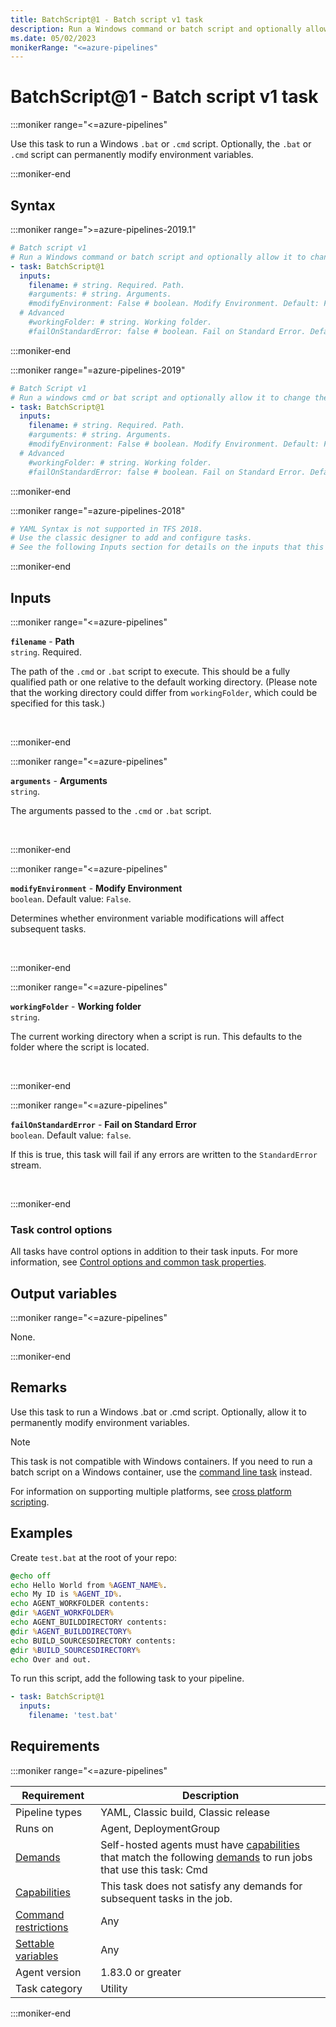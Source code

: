 ```yaml
---
title: BatchScript@1 - Batch script v1 task
description: Run a Windows command or batch script and optionally allow it to change the environment.
ms.date: 05/02/2023
monikerRange: "<=azure-pipelines"
---
```


# BatchScript@1 - Batch script v1 task

<!-- :::description::: -->
:::moniker range="<=azure-pipelines"

<!-- :::editable-content name="description"::: -->
Use this task to run a Windows `.bat` or `.cmd` script. Optionally, the `.bat` or `.cmd` script can permanently modify environment variables.
<!-- :::editable-content-end::: -->

:::moniker-end
<!-- :::description-end::: -->

<!-- :::syntax::: -->
## Syntax

:::moniker range=">=azure-pipelines-2019.1"

```yaml
# Batch script v1
# Run a Windows command or batch script and optionally allow it to change the environment.
- task: BatchScript@1
  inputs:
    filename: # string. Required. Path. 
    #arguments: # string. Arguments. 
    #modifyEnvironment: False # boolean. Modify Environment. Default: False.
  # Advanced
    #workingFolder: # string. Working folder. 
    #failOnStandardError: false # boolean. Fail on Standard Error. Default: false.
```

:::moniker-end

:::moniker range="=azure-pipelines-2019"

```yaml
# Batch Script v1
# Run a windows cmd or bat script and optionally allow it to change the environment.
- task: BatchScript@1
  inputs:
    filename: # string. Required. Path. 
    #arguments: # string. Arguments. 
    #modifyEnvironment: False # boolean. Modify Environment. Default: False.
  # Advanced
    #workingFolder: # string. Working folder. 
    #failOnStandardError: false # boolean. Fail on Standard Error. Default: false.
```

:::moniker-end

:::moniker range="=azure-pipelines-2018"

```yaml
# YAML Syntax is not supported in TFS 2018.
# Use the classic designer to add and configure tasks.
# See the following Inputs section for details on the inputs that this task supports.
```

:::moniker-end
<!-- :::syntax-end::: -->

<!-- :::inputs::: -->
## Inputs

<!-- :::item name="filename"::: -->
:::moniker range="<=azure-pipelines"

**`filename`** - **Path**<br>
`string`. Required.<br>
<!-- :::editable-content name="helpMarkDown"::: -->
The path of the `.cmd` or `.bat` script to execute. This should be a fully qualified path or one relative to the default working directory. (Please note that the working directory could differ from `workingFolder`, which could be specified for this task.)
<!-- :::editable-content-end::: -->
<br>

:::moniker-end
<!-- :::item-end::: -->
<!-- :::item name="arguments"::: -->
:::moniker range="<=azure-pipelines"

**`arguments`** - **Arguments**<br>
`string`.<br>
<!-- :::editable-content name="helpMarkDown"::: -->
The arguments passed to the `.cmd` or `.bat` script.
<!-- :::editable-content-end::: -->
<br>

:::moniker-end
<!-- :::item-end::: -->
<!-- :::item name="modifyEnvironment"::: -->
:::moniker range="<=azure-pipelines"

**`modifyEnvironment`** - **Modify Environment**<br>
`boolean`. Default value: `False`.<br>
<!-- :::editable-content name="helpMarkDown"::: -->
Determines whether environment variable modifications will affect subsequent tasks.
<!-- :::editable-content-end::: -->
<br>

:::moniker-end
<!-- :::item-end::: -->
<!-- :::item name="workingFolder"::: -->
:::moniker range="<=azure-pipelines"

**`workingFolder`** - **Working folder**<br>
`string`.<br>
<!-- :::editable-content name="helpMarkDown"::: -->
The current working directory when a script is run.  This defaults to the folder where the script is located.
<!-- :::editable-content-end::: -->
<br>

:::moniker-end
<!-- :::item-end::: -->
<!-- :::item name="failOnStandardError"::: -->
:::moniker range="<=azure-pipelines"

**`failOnStandardError`** - **Fail on Standard Error**<br>
`boolean`. Default value: `false`.<br>
<!-- :::editable-content name="helpMarkDown"::: -->
If this is true, this task will fail if any errors are written to the `StandardError` stream.
<!-- :::editable-content-end::: -->
<br>

:::moniker-end
<!-- :::item-end::: -->

### Task control options

All tasks have control options in addition to their task inputs. For more information, see [Control options and common task properties](/azure/devops/pipelines/yaml-schema/steps-task#common-task-properties).
<!-- :::inputs-end::: -->

<!-- :::outputVariables::: -->
## Output variables

:::moniker range="<=azure-pipelines"

None.

:::moniker-end
<!-- :::outputVariables-end::: -->

<!-- :::remarks::: -->
<!-- :::editable-content name="remarks"::: -->
## Remarks

Use this task to run a Windows .bat or .cmd script.
Optionally, allow it to permanently modify environment variables.

> [!NOTE]
> This task is not compatible with Windows containers. If you need to run a batch script on a Windows container, use the [command line task](cmd-line-v2.md) instead.
> 
> For information on supporting multiple platforms, see [cross platform scripting](/azure/devops/pipelines/scripts/cross-platform-scripting).
<!-- :::editable-content-end::: -->
<!-- :::remarks-end::: -->

<!-- :::examples::: -->
<!-- :::editable-content name="examples"::: -->
## Examples

Create `test.bat` at the root of your repo:

```bat
@echo off
echo Hello World from %AGENT_NAME%.
echo My ID is %AGENT_ID%.
echo AGENT_WORKFOLDER contents:
@dir %AGENT_WORKFOLDER%
echo AGENT_BUILDDIRECTORY contents:
@dir %AGENT_BUILDDIRECTORY%
echo BUILD_SOURCESDIRECTORY contents:
@dir %BUILD_SOURCESDIRECTORY%
echo Over and out.
```

To run this script, add the following task to your pipeline.

```yml
- task: BatchScript@1
  inputs:
    filename: 'test.bat'
```
<!-- :::editable-content-end::: -->
<!-- :::examples-end::: -->

<!-- :::properties::: -->
## Requirements

:::moniker range="<=azure-pipelines"

| Requirement | Description |
|-------------|-------------|
| Pipeline types | YAML, Classic build, Classic release |
| Runs on | Agent, DeploymentGroup |
| [Demands](/azure/devops/pipelines/process/demands) | Self-hosted agents must have [capabilities](/azure/devops/pipelines/agents/agents#capabilities) that match the following [demands](/azure/devops/pipelines/process/demands) to run jobs that use this task: Cmd |
| [Capabilities](/azure/devops/pipelines/agents/agents#capabilities) | This task does not satisfy any demands for subsequent tasks in the job. |
| [Command restrictions](/azure/devops/pipelines/security/templates#agent-logging-command-restrictions) | Any |
| [Settable variables](/azure/devops/pipelines/security/templates#agent-logging-command-restrictions) | Any |
| Agent version |  1.83.0 or greater |
| Task category | Utility |

:::moniker-end
<!-- :::properties-end::: -->

<!-- :::see-also::: -->
<!-- :::editable-content name="seeAlso"::: -->
<!-- :::editable-content-end::: -->
<!-- :::see-also-end::: -->
